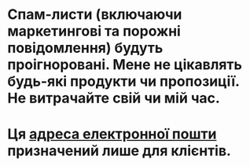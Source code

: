 # Спам-листи (включаючи маркетингові та порожні повідомлення) будуть проігноровані. Мене не цікавлять будь-які продукти чи пропозиції. Не витрачайте свій чи мій час.
# Ця [адреса електронної пошти](mailto:cuscuta-comenzado.0p@icloud.com) призначений лише для клієнтів.
